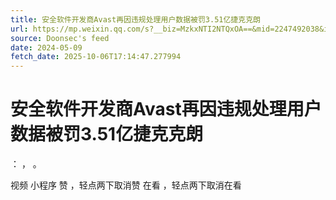 ```yaml
---
title: 安全软件开发商Avast再因违规处理用户数据被罚3.51亿捷克克朗
url: https://mp.weixin.qq.com/s?__biz=MzkxNTI2NTQxOA==&mid=2247492038&idx=3&sn=32de412f4e110f5735d51436bd6da736
source: Doonsec's feed
date: 2024-05-09
fetch_date: 2025-10-06T17:14:47.277994
---
```


# 安全软件开发商Avast再因违规处理用户数据被罚3.51亿捷克克朗

：
，
。

视频
小程序
赞
，轻点两下取消赞
在看
，轻点两下取消在看
